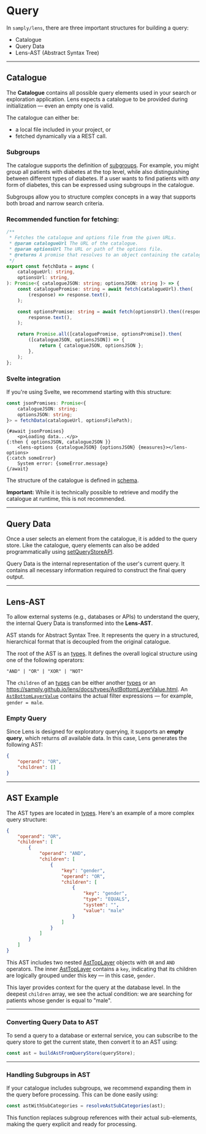 # Query

In `samply/lens`, there are three important structures for building a query:

- Catalogue
- Query Data
- Lens-AST (Abstract Syntax Tree)

---

## Catalogue

The **Catalogue** contains all possible query elements used in your search or exploration application. Lens expects a catalogue to be provided during initialization — even an empty one is valid.

The catalogue can either be:

- a local file included in your project, or
- fetched dynamically via a REST call.

### Subgroups

The catalogue supports the definition of [subgroups](https://samply.github.io/lens/docs/types/Criteria.html#subgroup). For example, you might group all patients with diabetes at the top level, while also distinguishing between different types of diabetes. If a user wants to find patients with _any_ form of diabetes, this can be expressed using subgroups in the catalogue.

Subgroups allow you to structure complex concepts in a way that supports both broad and narrow search criteria.

### Recommended function for fetching:

```ts
/**
 * Fetches the catalogue and options file from the given URLs.
 * @param catalogueUrl The URL of the catalogue.
 * @param optionsUrl The URL or path of the options file.
 * @returns A promise that resolves to an object containing the catalogue and options as JSON strings
 */
export const fetchData = async (
    catalogueUrl: string,
    optionsUrl: string,
): Promise<{ catalogueJSON: string; optionsJSON: string }> => {
    const cataloguePromise: string = await fetch(catalogueUrl).then(
        (response) => response.text(),
    );

    const optionsPromise: string = await fetch(optionsUrl).then((response) =>
        response.text(),
    );

    return Promise.all([cataloguePromise, optionsPromise]).then(
        ([catalogueJSON, optionsJSON]) => {
            return { catalogueJSON, optionsJSON };
        },
    );
};
```

### Svelte integration

If you're using Svelte, we recommend starting with this structure:

```ts
const jsonPromises: Promise<{
    catalogueJSON: string;
    optionsJSON: string;
}> = fetchData(catalogueUrl, optionsFilePath);
```

```svelte
{#await jsonPromises}
    <p>Loading data...</p>
{:then { optionsJSON, catalogueJSON }}
    <lens-options {catalogueJSON} {optionsJSON} {measures}></lens-options>
{:catch someError}
    System error: {someError.message}
{/await}
```

The structure of the catalogue is defined in [schema](https://samply.github.io/lens/docs/types/AstBottomLayerValue.html).

**Important:** While it is technically possible to retrieve and modify the catalogue at runtime, this is not recommended.

---

## Query Data

Once a user selects an element from the catalogue, it is added to the query store. Like the catalogue, query elements can also be added programmatically using [setQueryStoreAPI](https://samply.github.io/lens/docs/interfaces/LensDataPasser.html#setquerystoreapi).

Query Data is the internal representation of the user's current query. It contains all necessary information required to construct the final query output.

---

## Lens-AST

To allow external systems (e.g., databases or APIs) to understand the query, the internal Query Data is transformed into the **Lens-AST**.

AST stands for Abstract Syntax Tree. It represents the query in a structured, hierarchical format that is decoupled from the original catalogue.

The root of the AST is an [types](https://samply.github.io/lens/docs/types/AstElement.html). It defines the overall logical structure using one of the following operators:

```
"AND" | "OR" | "XOR" | "NOT"
```

The `children` of an [types](https://samply.github.io/lens/docs/types/AstElement.html) can be either another [types](https://samply.github.io/lens/docs/types/AstElement.html) or an https://samply.github.io/lens/docs/types/AstBottomLayerValue.html. An [`AstBottomLayerValue`](https://samply.github.io/lens/docs/types/AstBottomLayerValue.html) contains the actual filter expressions — for example, `gender = male`.

### Empty Query

Since Lens is designed for exploratory querying, it supports an **empty query**, which returns _all_ available data. In this case, Lens generates the following AST:

```json
{
    "operand": "OR",
    "children": []
}
```

---

## AST Example

The AST types are located in [types](https://samply.github.io/lens/docs/types/AstElement.html). Here's an example of a more complex query structure:

```json
{
    "operand": "OR",
    "children": [
        {
            "operand": "AND",
            "children": [
                {
                    "key": "gender",
                    "operand": "OR",
                    "children": [
                        {
                            "key": "gender",
                            "type": "EQUALS",
                            "system": "",
                            "value": "male"
                        }
                    ]
                }
            ]
        }
    ]
}
```

This AST includes two nested [AstTopLayer](https://samply.github.io/lens/docs/types/AstTopLayer.html) objects with `OR` and `AND` operators. The inner [AstTopLayer](https://samply.github.io/lens/docs/types/AstTopLayer.html) contains a `key`, indicating that its children are logically grouped under this key — in this case, `gender`.

This layer provides context for the query at the database level. In the deepest `children` array, we see the actual condition: we are searching for patients whose gender is equal to "male".

---

### Converting Query Data to AST

To send a query to a database or external service, you can subscribe to the query store to get the current state, then convert it to an AST using:

```ts
const ast = buildAstFromQueryStore(queryStore);
```

---

### Handling Subgroups in AST

If your catalogue includes subgroups, we recommend expanding them in the query before processing. This can be done easily using:

```ts
const astWithSubCategories = resolveAstSubCategories(ast);
```

This function replaces subgroup references with their actual sub-elements, making the query explicit and ready for processing.
